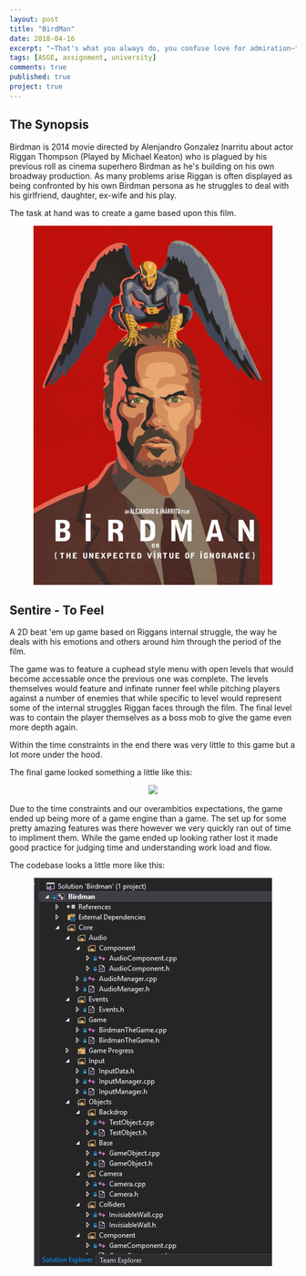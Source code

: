 ```yaml
---
layout: post
title: "BirdMan"
date: 2018-04-16
excerpt: "~That's what you always do, you confuse love for admiration~"
tags: [ASGE, assignment, university]
comments: true
published: true
project: true
---
```


## The Synopsis

Birdman is 2014 movie directed by Alenjandro Gonzalez Inarritu about actor Riggan Thompson (Played by Michael Keaton) who is plagued by his previous roll as cinema superhero Birdman as he's building on his own broadway production.
As many problems arise Riggan is often displayed as being confronted by his own Birdman persona as he struggles to deal with his girlfriend, daughter, ex-wife and his play.

The task at hand was to create a game based upon this film. 

<center>
<figure>
        <img src="../assets/img/Birdman.jpg">
</figure>
</center>

## Sentire - To Feel

A 2D beat 'em up game based on Riggans internal struggle, the way he deals with his emotions and others around him through the period of the film. 

The game was to feature a cuphead style menu with open levels that would become accessable once  the previous one was complete. The levels themselves would feature and infinate runner feel while pitching players against a number of enemies that while specific to level would represent 
some of the internal struggles Riggan faces through the film. 
The final level was to contain the player themselves as a boss mob to give the game even more depth again. 

Within the time constraints in the end there was very little to this game but a lot more under the hood.

The final game looked something a little like this: 

<center>
<figure>
        <img src="../assets/img/birdmanPlay.gif">
</figure>
</center>

Due to the time constraints and our overambitios expectations, the game ended up being more of a game engine than a game. The set up for some pretty amazing features was there however we very quickly ran out of time to impliment them.
While the game ended up looking rather lost it made good practice for judging time and understanding work load and flow. 

The codebase looks a little more like this:

<center>
<figure>
        <img src="../assets/img/birdmanCode.gif">
</figure>
</center>
